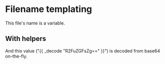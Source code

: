 # Filename templating

This file's name is a variable.

## With helpers

And this value ("{{ _decode "R2FuZGFsZg==" }}") is decoded from base64 on-the-fly.

